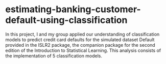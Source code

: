 # estimating-banking-customer-default-using-classification
In this project, I and my group applied our understanding of classification models to predict credit card defaults for the simulated dataset Default provided in the ISLR2 package, the companion package for the second edition of the Introduction to Statistical Learning. This analysis consists of the implementation of 5 classification models.
